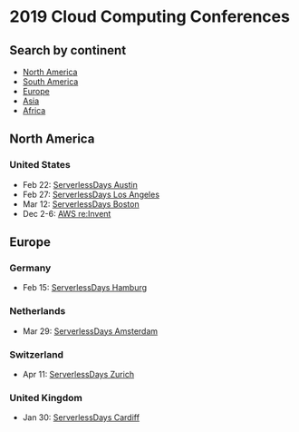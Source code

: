 # 2019 Cloud Computing Conferences

## Search by continent

- [North America](#north-america)
- [South America](#south-america)
- [Europe](#europe)
- [Asia](#asia)
- [Africa](#africa)

## North America

### United States

- Feb 22: [ServerlessDays Austin](https://atx.serverlessdays.io/)
- Feb 27: [ServerlessDays Los Angeles](https://serverlessdays.la/)
- Mar 12: [ServerlessDays Boston](https://boston.serverlessdays.io/)
- Dec 2-6: [AWS re:Invent](https://reinvent.awsevents.com/)

## Europe

### Germany

- Feb 15: [ServerlessDays Hamburg](https://hamburg.serverlessdays.io/)

### Netherlands

- Mar 29: [ServerlessDays Amsterdam](https://serverlessdays.amsterdam/)

### Switzerland

- Apr 11: [ServerlessDays Zurich](https://zurich.serverlessdays.io/)

### United Kingdom

- Jan 30: [ServerlessDays Cardiff](https://cardiff.serverlessdays.io/)
